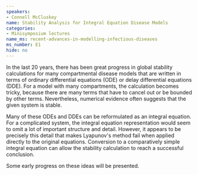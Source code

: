 ```yaml
---
speakers:
- Connell McCluskey
name: Stability Analysis for Integral Equation Disease Models
categories:
- Minisymposium lectures
name_ms: recent-advances-in-modelling-infectious-diseases
ms_number: E1
hide: no
---
```

In the last 20 years, there has been great progress in global stability calculations for many compartmental disease models that are written in terms of ordinary differential equations (ODE) or delay differential equations (DDE). For a model with many compartments, the calculation becomes tricky, because there are many terms that have to cancel out or be bounded by other terms. Nevertheless, numerical evidence often suggests that the given system is stable.
 
 Many of these ODEs and DDEs can be reformulated as an integral equation. For a complicated system, the integral equation representation would seem to omit a lot of important structure and detail. However, it appears to be precisely this detail that makes Lyapunov's method fail when applied directly to the original equations. Conversion to a comparatively simple integral equation can allow the stability calculation to reach a successful conclusion.
 
 Some early progress on these ideas will be presented.
